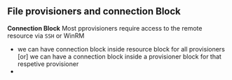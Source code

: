## File provisioners and connection Block
**Connection Block** Most pprovisioners require access to the remote resource via `SSH` or WinRM
- we can have connection block inside resource block for all provisioners [or] we can have a connection block inside a provisioner block for that respetive provisioner 
- 